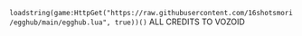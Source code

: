 `loadstring(game:HttpGet("https://raw.githubusercontent.com/16shotsmori/egghub/main/egghub.lua", true))()`
ALL CREDITS TO VOZOID
